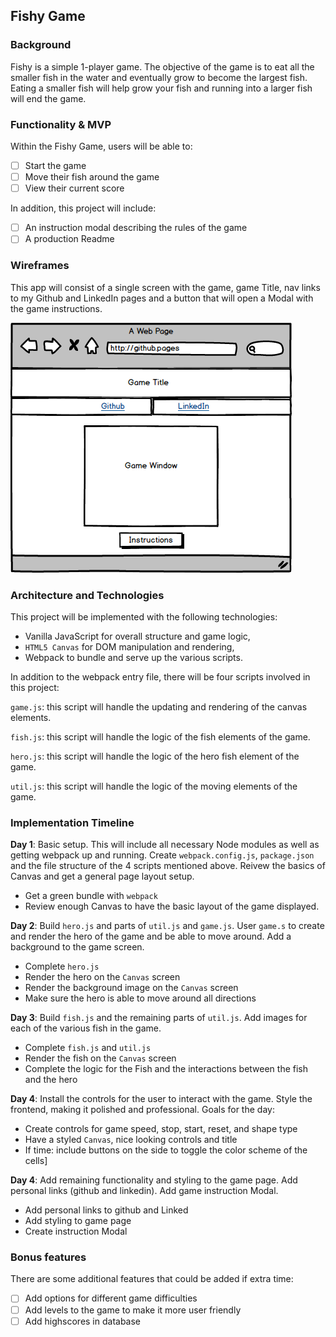 ## Fishy Game

### Background


Fishy is a simple 1-player game.  The objective of the game is to eat all the smaller fish in the water and eventually grow to become the largest fish.  Eating a smaller fish will help grow your fish and running into a larger fish will end the game.


### Functionality & MVP  

Within the Fishy Game, users will be able to:

- [ ] Start the game
- [ ] Move their fish around the game
- [ ] View their current score

In addition, this project will include:

- [ ] An instruction modal describing the rules of the game
- [ ] A production Readme

### Wireframes

This app will consist of a single screen with the game, game Title, nav links to my Github and LinkedIn pages and a button that will open a Modal with the game instructions.


![wireframes](https://raw.githubusercontent.com/mthirabayashi/Fishy_Game/master/docs/Fishy_Mockup.png)

### Architecture and Technologies

This project will be implemented with the following technologies:

- Vanilla JavaScript for overall structure and game logic,
- `HTML5 Canvas` for DOM manipulation and rendering,
- Webpack to bundle and serve up the various scripts.

In addition to the webpack entry file, there will be four scripts involved in this project:

`game.js`: this script will handle the updating and rendering of the canvas elements.

`fish.js`: this script will handle the logic of the fish elements of the game.

`hero.js`: this script will handle the logic of the hero fish element of the game.

`util.js`: this script will handle the logic of the moving elements of the game.

### Implementation Timeline

**Day 1**: Basic setup.  This will include all necessary Node modules as well as getting webpack up and running.  Create `webpack.config.js`, `package.json` and the file structure of the 4 scripts mentioned above.  Reivew the basics of Canvas and get a general page layout setup.

- Get a green bundle with `webpack`
- Review enough Canvas to have the basic layout of the game displayed.


**Day 2**: Build `hero.js` and parts of `util.js` and `game.js`.  User `game.s` to create and render the hero of the game and be able to move around.  Add a background to the game screen.

- Complete `hero.js`
- Render the hero on the `Canvas` screen
- Render the background image on the `Canvas` screen
- Make sure the hero is able to move around all directions


**Day 3**: Build `fish.js` and the remaining parts of `util.js`.  Add images for each of the various fish in the game.

- Complete `fish.js` and `util.js`
- Render the fish on the `Canvas` screen
- Complete the logic for the Fish and the interactions between the fish and the hero



**Day 4**: Install the controls for the user to interact with the game.  Style the frontend, making it polished and professional.  Goals for the day:

- Create controls for game speed, stop, start, reset, and shape type
- Have a styled `Canvas`, nice looking controls and title
- If time: include buttons on the side to toggle the color scheme of the cells]

**Day 4**: Add remaining functionality and styling to the game page.  Add personal links (github and linkedin).  Add game instruction Modal.

- Add personal links to github and Linked
- Add styling to game page
- Create instruction Modal



### Bonus features

There are some additional features that could be added if extra time:

- [ ] Add options for different game difficulties
- [ ] Add levels to the game to make it more user friendly
- [ ] Add highscores in database
